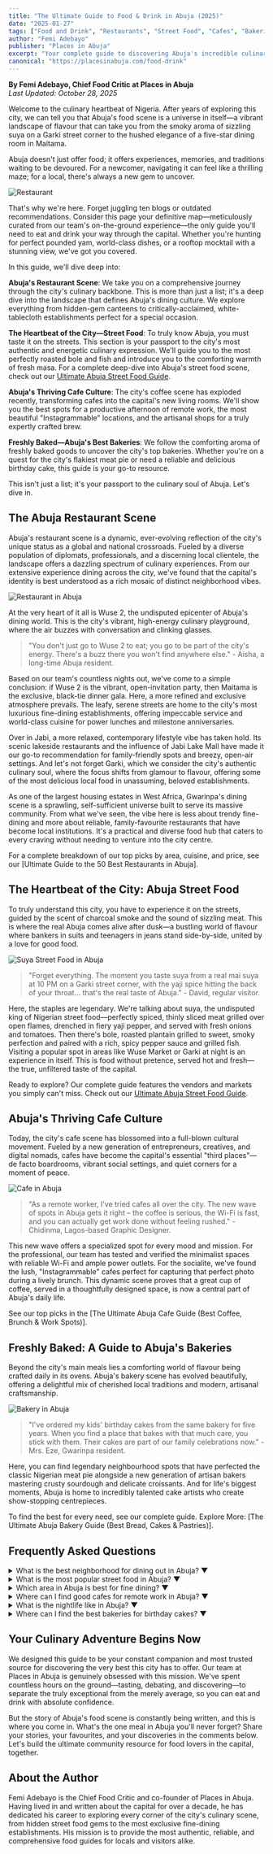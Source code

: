 ```yaml
---
title: "The Ultimate Guide to Food & Drink in Abuja (2025)"
date: "2025-01-27"
tags: ["Food and Drink", "Restaurants", "Street Food", "Cafes", "Bakeries", "Abuja Guide"]
author: "Femi Adebayo"
publisher: "Places in Abuja"
excerpt: "Your complete guide to discovering Abuja's incredible culinary landscape - from sizzling street suya to fine dining establishments."
canonical: "https://placesinabuja.com/food-drink"
---
```



**By Femi Adebayo, Chief Food Critic at Places in Abuja**  
*Last Updated: October 28, 2025*

Welcome to the culinary heartbeat of Nigeria. After years of exploring this city, we can tell you that Abuja's food scene is a universe in itself—a vibrant landscape of flavour that can take you from the smoky aroma of sizzling suya on a Garki street corner to the hushed elegance of a five-star dining room in Maitama. 

Abuja doesn't just offer food; it offers experiences, memories, and traditions waiting to be devoured. For a newcomer, navigating it can feel like a thrilling maze; for a local, there's always a new gem to uncover. 

![Restaurant](/resturant.jpeg)

That's why we're here. Forget juggling ten blogs or outdated recommendations. Consider this page your definitive map—meticulously curated from our team's on-the-ground experience—the only guide you'll need to eat and drink your way through the capital. Whether you're hunting for perfect pounded yam, world-class dishes, or a rooftop mocktail with a stunning view, we've got you covered.

In this guide, we'll dive deep into:

**Abuja's Restaurant Scene**: We take you on a comprehensive journey through the city's culinary backbone. This is more than just a list; it's a deep dive into the landscape that defines Abuja's dining culture. We explore everything from hidden-gem canteens to critically-acclaimed, white-tablecloth establishments perfect for a special occasion. 

**The Heartbeat of the City—Street Food**: To truly know Abuja, you must taste it on the streets. This section is your passport to the city's most authentic and energetic culinary expression. We'll guide you to the most perfectly roasted bole and fish and introduce you to the comforting warmth of fresh masa. For a complete deep-dive into Abuja's street food scene, check out our [Ultimate Abuja Street Food Guide](/blog/street-food-abuja). 

**Abuja's Thriving Cafe Culture**: The city's coffee scene has exploded recently, transforming cafes into the capital's new living rooms. We'll show you the best spots for a productive afternoon of remote work, the most beautiful "Instagrammable" locations, and the artisanal shops for a truly expertly crafted brew. 

**Freshly Baked—Abuja's Best Bakeries**: We follow the comforting aroma of freshly baked goods to uncover the city's top bakeries. Whether you're on a quest for the city's flakiest meat pie or need a reliable and delicious birthday cake, this guide is your go-to resource. 

This isn't just a list; it's your passport to the culinary soul of Abuja. Let's dive in. 

## The Abuja Restaurant Scene
Abuja's restaurant scene is a dynamic, ever-evolving reflection of the city's unique status as a global and national crossroads. Fueled by a diverse population of diplomats, professionals, and a discerning local clientele, the landscape offers a dazzling spectrum of culinary experiences. From our extensive experience dining across the city, we've found that the capital's identity is best understood as a rich mosaic of distinct neighborhood vibes. 

![Restaurant in Abuja](/Resturantinabuja.jpeg)

At the very heart of it all is Wuse 2, the undisputed epicenter of Abuja's dining world. This is the city's vibrant, high-energy culinary playground, where the air buzzes with conversation and clinking glasses. 

> "You don't just go to Wuse 2 to eat; you go to be part of the city's energy. There's a buzz there you won't find anywhere else." - Aisha, a long-time Abuja resident.

Based on our team's countless nights out, we've come to a simple conclusion: if Wuse 2 is the vibrant, open-invitation party, then Maitama is the exclusive, black-tie dinner gala. Here, a more refined and exclusive atmosphere prevails. The leafy, serene streets are home to the city's most luxurious fine-dining establishments, offering impeccable service and world-class cuisine for power lunches and milestone anniversaries. 

Over in Jabi, a more relaxed, contemporary lifestyle vibe has taken hold. Its scenic lakeside restaurants and the influence of Jabi Lake Mall have made it our go-to recommendation for family-friendly spots and breezy, open-air settings. And let's not forget Garki, which we consider the city's authentic culinary soul, where the focus shifts from glamour to flavour, offering some of the most delicious local food in unassuming, beloved establishments. 

As one of the largest housing estates in West Africa, Gwarinpa's dining scene is a sprawling, self-sufficient universe built to serve its massive community. From what we've seen, the vibe here is less about trendy fine-dining and more about reliable, family-favourite restaurants that have become local institutions. It's a practical and diverse food hub that caters to every craving without needing to venture into the city centre. 

For a complete breakdown of our top picks by area, cuisine, and price, see our [Ultimate Guide to the 50 Best Restaurants in Abuja]. 

## The Heartbeat of the City: Abuja Street Food
To truly understand this city, you have to experience it on the streets, guided by the scent of charcoal smoke and the sound of sizzling meat. This is where the real Abuja comes alive after dusk—a bustling world of flavour where bankers in suits and teenagers in jeans stand side-by-side, united by a love for good food. 

![Suya Street Food in Abuja](/suyastreetfoodinabuja.jpeg)

> "Forget everything. The moment you taste suya from a real mai suya at 10 PM on a Garki street corner, with the yaji spice hitting the back of your throat… that's the real taste of Abuja." - David, regular visitor.

Here, the staples are legendary. We're talking about suya, the undisputed king of Nigerian street food—perfectly spiced, thinly sliced meat grilled over open flames, drenched in fiery yaji pepper, and served with fresh onions and tomatoes. Then there's bole, roasted plantain grilled to sweet, smoky perfection and paired with a rich, spicy pepper sauce and grilled fish. Visiting a popular spot in areas like Wuse Market or Garki at night is an experience in itself. This is food without pretence, served hot and fresh—the true, unfiltered taste of the capital. 

Ready to explore? Our complete guide features the vendors and markets you simply can't miss. Check out our [Ultimate Abuja Street Food Guide](/blog/street-food-abuja). 

## Abuja's Thriving Cafe Culture
Today, the city's cafe scene has blossomed into a full-blown cultural movement. Fueled by a new generation of entrepreneurs, creatives, and digital nomads, cafes have become the capital's essential "third places"—de facto boardrooms, vibrant social settings, and quiet corners for a moment of peace. 

![Cafe in Abuja](/cafeinabuja.jpeg)

> "As a remote worker, I've tried cafes all over the city. The new wave of spots in Abuja gets it right – the coffee is serious, the Wi-Fi is fast, and you can actually get work done without feeling rushed." - Chidinma, Lagos-based Graphic Designer.

This new wave offers a specialized spot for every mood and mission. For the professional, our team has tested and verified the minimalist spaces with reliable Wi-Fi and ample power outlets. For the socialite, we've found the lush, "Instagrammable" cafes perfect for capturing that perfect photo during a lively brunch. This dynamic scene proves that a great cup of coffee, served in a thoughtfully designed space, is now a central part of Abuja's daily life. 

See our top picks in the [The Ultimate Abuja Cafe Guide (Best Coffee, Brunch & Work Spots)]. 

## Freshly Baked: A Guide to Abuja's Bakeries
Beyond the city's main meals lies a comforting world of flavour being crafted daily in its ovens. Abuja's bakery scene has evolved beautifully, offering a delightful mix of cherished local traditions and modern, artisanal craftsmanship. 

![Bakery in Abuja](/pastryandbakeryshopinabuja.jpeg)

> "I've ordered my kids' birthday cakes from the same bakery for five years. When you find a place that bakes with that much care, you stick with them. Their cakes are part of our family celebrations now." - Mrs. Eze, Gwarinpa resident.

Here, you can find legendary neighbourhood spots that have perfected the classic Nigerian meat pie alongside a new generation of artisan bakers mastering crusty sourdough and delicate croissants. And for life's biggest moments, Abuja is home to incredibly talented cake artists who create show-stopping centrepieces. 

To find the best for every need, see our complete guide. Explore More: [The Ultimate Abuja Bakery Guide (Best Bread, Cakes & Pastries)]. 

## Frequently Asked Questions

<div className="space-y-3 my-8">

<details className="group bg-white/5 dark:bg-white/5 backdrop-blur-sm border border-white/10 dark:border-white/10 rounded-lg p-4 shadow-lg hover:bg-white/10 transition-colors duration-200">
<summary className="cursor-pointer text-lg font-semibold text-green-400 hover:text-green-300 transition-colors duration-200 list-none">
<span className="flex items-center justify-between">
<span>What is the best neighborhood for dining out in Abuja?</span>
<span className="text-green-400 group-open:rotate-180 transition-transform duration-200">▼</span>
</span>
</summary>
<p className="text-gray-300 leading-relaxed mt-3 pt-3 border-t border-white/10">Wuse 2 is considered the epicenter of Abuja's dining world, known for its vibrant, high-energy atmosphere and a high concentration of trendy bistros and chic international restaurants.</p>
</details>

<details className="group bg-white/5 dark:bg-white/5 backdrop-blur-sm border border-white/10 dark:border-white/10 rounded-lg p-4 shadow-lg hover:bg-white/10 transition-colors duration-200">
<summary className="cursor-pointer text-lg font-semibold text-green-400 hover:text-green-300 transition-colors duration-200 list-none">
<span className="flex items-center justify-between">
<span>What is the most popular street food in Abuja?</span>
<span className="text-green-400 group-open:rotate-180 transition-transform duration-200">▼</span>
</span>
</summary>
<p className="text-gray-300 leading-relaxed mt-3 pt-3 border-t border-white/10">Suya is the undisputed king of Nigerian street food. It consists of perfectly spiced, thinly sliced meat grilled over open flames and served with fiery yaji pepper, fresh onions, and tomatoes.</p>
</details>

<details className="group bg-white/5 dark:bg-white/5 backdrop-blur-sm border border-white/10 dark:border-white/10 rounded-lg p-4 shadow-lg hover:bg-white/10 transition-colors duration-200">
<summary className="cursor-pointer text-lg font-semibold text-green-400 hover:text-green-300 transition-colors duration-200 list-none">
<span className="flex items-center justify-between">
<span>Which area in Abuja is best for fine dining?</span>
<span className="text-green-400 group-open:rotate-180 transition-transform duration-200">▼</span>
</span>
</summary>
<p className="text-gray-300 leading-relaxed mt-3 pt-3 border-t border-white/10">Maitama is the premier destination for fine dining in Abuja. It features a refined and exclusive atmosphere with luxurious establishments often housed in serene, leafy villas, perfect for power lunches and special occasions.</p>
</details>

<details className="group bg-white/5 dark:bg-white/5 backdrop-blur-sm border border-white/10 dark:border-white/10 rounded-lg p-4 shadow-lg hover:bg-white/10 transition-colors duration-200">
<summary className="cursor-pointer text-lg font-semibold text-green-400 hover:text-green-300 transition-colors duration-200 list-none">
<span className="flex items-center justify-between">
<span>Where can I find good cafes for remote work in Abuja?</span>
<span className="text-green-400 group-open:rotate-180 transition-transform duration-200">▼</span>
</span>
</summary>
<p className="text-gray-300 leading-relaxed mt-3 pt-3 border-t border-white/10">Abuja has a thriving cafe culture perfect for remote work, especially in Wuse 2. These cafes typically offer reliable Wi-Fi, ample power outlets, and a productive atmosphere. We have a full guide on the best spots.</p>
</details>

<details className="group bg-white/5 dark:bg-white/5 backdrop-blur-sm border border-white/10 dark:border-white/10 rounded-lg p-4 shadow-lg hover:bg-white/10 transition-colors duration-200">
<summary className="cursor-pointer text-lg font-semibold text-green-400 hover:text-green-300 transition-colors duration-200 list-none">
<span className="flex items-center justify-between">
<span>What is the nightlife like in Abuja?</span>
<span className="text-green-400 group-open:rotate-180 transition-transform duration-200">▼</span>
</span>
</summary>
<p className="text-gray-300 leading-relaxed mt-3 pt-3 border-t border-white/10">Abuja's nightlife is diverse, ranging from sophisticated rooftop bars and chill lounges, perfect for conversation, to high-energy nightclubs. Wuse 2 is the main hub for clubs and a vibrant after-dark scene.</p>
</details>

<details className="group bg-white/5 dark:bg-white/5 backdrop-blur-sm border border-white/10 dark:border-white/10 rounded-lg p-4 shadow-lg hover:bg-white/10 transition-colors duration-200">
<summary className="cursor-pointer text-lg font-semibold text-green-400 hover:text-green-300 transition-colors duration-200 list-none">
<span className="flex items-center justify-between">
<span>Where can I find the best bakeries for birthday cakes?</span>
<span className="text-green-400 group-open:rotate-180 transition-transform duration-200">▼</span>
</span>
</summary>
<p className="text-gray-300 leading-relaxed mt-3 pt-3 border-t border-white/10">Abuja has many specialist bakeries for celebration cakes. You can find high-end custom cake designers, especially in areas like Maitama, as well as many reliable and popular bakeries in Wuse 2 and Garki for any budget.</p>
</details>

</div>

## Your Culinary Adventure Begins Now
We designed this guide to be your constant companion and most trusted source for discovering the very best this city has to offer. Our team at Places in Abuja is genuinely obsessed with this mission. We've spent countless hours on the ground—tasting, debating, and discovering—to separate the truly exceptional from the merely average, so you can eat and drink with absolute confidence. 

But the story of Abuja's food scene is constantly being written, and this is where you come in. What's the one meal in Abuja you'll never forget? Share your stories, your favourites, and your discoveries in the comments below. Let's build the ultimate community resource for food lovers in the capital, together. 

## About the Author
Femi Adebayo is the Chief Food Critic and co-founder of Places in Abuja. Having lived in and written about the capital for over a decade, he has dedicated his career to exploring every corner of the city's culinary scene, from hidden street food gems to the most exclusive fine-dining establishments. His mission is to provide the most authentic, reliable, and comprehensive food guides for locals and visitors alike.